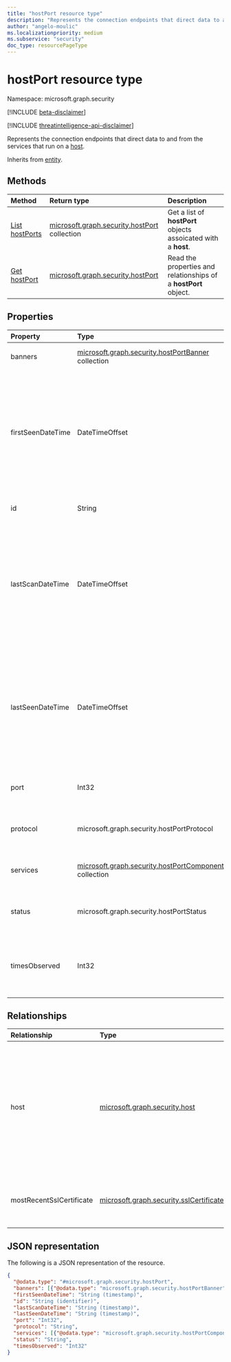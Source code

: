 ```yaml
---
title: "hostPort resource type"
description: "Represents the connection endpoints that direct data to and from the services that run on a host."
author: "angelo-moulic"
ms.localizationpriority: medium
ms.subservice: "security"
doc_type: resourcePageType
---
```


# hostPort resource type

Namespace: microsoft.graph.security

[!INCLUDE [beta-disclaimer](../../includes/beta-disclaimer.md)]

[!INCLUDE [threatintelligence-api-disclaimer](../../includes/threatintelligence-api-disclaimer.md)]

Represents the connection endpoints that direct data to and from the services that run on a [host](../resources/security-host.md).

Inherits from [entity](../resources/entity.md).

## Methods

| Method                                               | Return type                                                                       | Description                                                     |
|:-----------------------------------------------------|:----------------------------------------------------------------------------------|:----------------------------------------------------------------|
| [List hostPorts](../api/security-host-list-ports.md) | [microsoft.graph.security.hostPort](../resources/security-hostport.md) collection | Get a list of **hostPort** objects assoicated with a **host**.      |
| [Get hostPort](../api/security-hostport-get.md)      | [microsoft.graph.security.hostPort](../resources/security-hostport.md)            | Read the properties and relationships of a **hostPort** object. |

## Properties

| Property          | Type                                                                                                | Description                                                                                                                                                                                                                                                           |
| :---------------- | :-------------------------------------------------------------------------------------------------- | :-------------------------------------------------------------------------------------------------------------------------------------------------------------------------------------------------------------------------------------------------------------------- |
| banners           | [microsoft.graph.security.hostPortBanner](../resources/security-hostportbanner.md) collection       | The **hostPortBanners** retrieved from scanning the port.                                                                                                                                                                                                             |
| firstSeenDateTime | DateTimeOffset                                                                                      | The first date and time when Microsoft Defender Threat Intelligence observed the **hostPort**. The timestamp type represents date and time information using ISO 8601 format and is always in UTC. For example, midnight UTC on Jan 1, 2014, is `2014-01-01T00:00:00Z`. |
| id                | String                                                                                              | A system-generated ID for the **hostPort**. Inherited from [entity](../resources/entity.md).                                                                                                                                                                                                                         |
| lastScanDateTime  | DateTimeOffset                                                                                      | The last date and time when Microsoft Defender Threat Intelligence scanned the **hostPort**. The timestamp type represents date and time information using ISO 8601 format and is always in UTC. For example, midnight UTC on Jan 1, 2014, is `2014-01-01T00:00:00Z`.   |
| lastSeenDateTime  | DateTimeOffset                                                                                      | The last date and time when Microsoft Defender Threat Intelligence observed the **hostPort**. The timestamp type represents date and time information using ISO 8601 format and is always in UTC. For example, midnight UTC on Jan 1, 2014, is `2014-01-01T00:00:00Z`.  |
| port              | Int32                                                                                               | The numerical identifier of the port which is standardized across the internet.                                                                                                                                                                                       |
| protocol          | microsoft.graph.security.hostPortProtocol                                                           | The general protocol used to scan the port. The possible values are: `tcp`, `udp`, `unknownFutureValue`.                                                                                                                                                              |
| services          | [microsoft.graph.security.hostPortComponent](../resources/security-hostportcomponent.md) collection | The **hostPortComponents** retrieved from scanning the port.                                                                                                                                                                                                          |
| status            | microsoft.graph.security.hostPortStatus                                                             | The status of the port. The possible values are: `open`, `filtered`, `closed`, `unknownFutureValue`.                                                                                                                                                                  |
| timesObserved     | Int32                                                                                               | The total amount of times that Microsoft Defender Threat Intelligence has observed the **hostPort** in all its scans.                                                                                                                                                      |

## Relationships

| Relationship             | Type                                                                               | Description                                                                                                                                                                          |
| :----------------------- | :--------------------------------------------------------------------------------- | :----------------------------------------------------------------------------------------------------------------------------------------------------------------------------------- |
| host                     | [microsoft.graph.security.host](../resources/security-host.md)                     | The **host** related to this **hostPort**. This is a reverse navigation property. When you navigate to **hostPorts** from a **host**, assume that this is a return reference. |
| mostRecentSslCertificate | [microsoft.graph.security.sslCertificate](../resources/security-sslcertificate.md) | The most recent **sslCertificate** used to communicate on the port.                                                                                                                   |

## JSON representation

The following is a JSON representation of the resource.

<!-- {
  "blockType": "resource",
  "keyProperty": "id",
  "@odata.type": "microsoft.graph.security.hostPort",
  "baseType": "microsoft.graph.entity",
  "openType": false
}
-->

```json
{
  "@odata.type": "#microsoft.graph.security.hostPort",
  "banners": [{"@odata.type": "microsoft.graph.security.hostPortBanner"}],
  "firstSeenDateTime": "String (timestamp)",
  "id": "String (identifier)",
  "lastScanDateTime": "String (timestamp)",
  "lastSeenDateTime": "String (timestamp)",
  "port": "Int32",
  "protocol": "String",
  "services": [{"@odata.type": "microsoft.graph.security.hostPortComponent"}],
  "status": "String",
  "timesObserved": "Int32"
}
```
